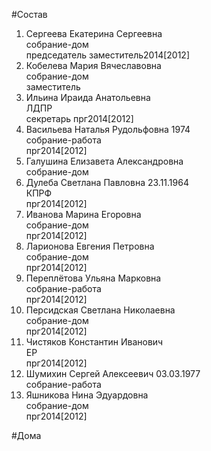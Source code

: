 #Состав  
1. Сергеева Екатерина Сергеевна  
    собрание-дом  
    председатель заместитель2014[2012]  
2. Кобелева Мария Вячеславовна  
    собрание-дом  
    заместитель  
3. Ильина Ираида Анатольевна  
    ЛДПР  
    секретарь прг2014[2012]  
4. Васильева Наталья Рудольфовна 1974  
    собрание-работа  
    прг2014[2012]  
5. Галушина Елизавета Александровна  
    собрание-дом  
6. Дулеба Светлана Павловна 23.11.1964  
    КПРФ  
    прг2014[2012]  
7. Иванова Марина Егоровна  
    собрание-дом  
    прг2014[2012]  
8. Ларионова Евгения Петровна  
    собрание-дом  
    прг2014[2012]  
9. Переплётова Ульяна Марковна  
    собрание-работа  
    прг2014[2012]  
10. Персидская Светлана Николаевна  
    собрание-дом  
    прг2014[2012]  
11. Чистяков Константин Иванович  
    ЕР  
    прг2014[2012]  
12. Шумихин Сергей Алексеевич 03.03.1977  
    собрание-работа  
13. Яшникова Нина Эдуардовна  
    собрание-дом  
    прг2014[2012]  
  
#Дома  

